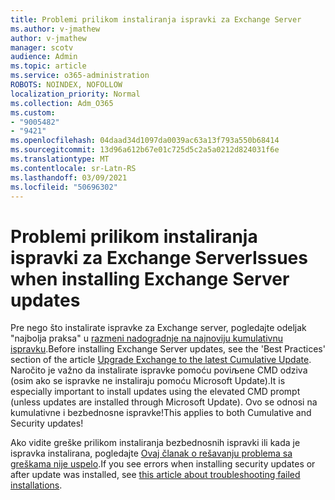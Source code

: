 ```yaml
---
title: Problemi prilikom instaliranja ispravki za Exchange Server
ms.author: v-jmathew
author: v-jmathew
manager: scotv
audience: Admin
ms.topic: article
ms.service: o365-administration
ROBOTS: NOINDEX, NOFOLLOW
localization_priority: Normal
ms.collection: Adm_O365
ms.custom:
- "9005482"
- "9421"
ms.openlocfilehash: 04daad34d1097da0039ac63a13f793a550b68414
ms.sourcegitcommit: 13d96a612b67e01c725d5c2a5a0212d824031f6e
ms.translationtype: MT
ms.contentlocale: sr-Latn-RS
ms.lasthandoff: 03/09/2021
ms.locfileid: "50696302"
---
```

# <a name="issues-when-installing-exchange-server-updates"></a><span data-ttu-id="c4670-102">Problemi prilikom instaliranja ispravki za Exchange Server</span><span class="sxs-lookup"><span data-stu-id="c4670-102">Issues when installing Exchange Server updates</span></span>

<span data-ttu-id="c4670-103">Pre nego što instalirate ispravke za Exchange server, pogledajte odeljak "najbolja praksa" u [razmeni nadogradnje na najnoviju kumulativnu ispravku](https://docs.microsoft.com/Exchange/plan-and-deploy/install-cumulative-updates).</span><span class="sxs-lookup"><span data-stu-id="c4670-103">Before installing Exchange Server updates, see the 'Best Practices' section of the article [Upgrade Exchange to the latest Cumulative Update](https://docs.microsoft.com/Exchange/plan-and-deploy/install-cumulative-updates).</span></span> <span data-ttu-id="c4670-104">Naročito je važno da instalirate ispravke pomoću poviљene CMD odziva (osim ako se ispravke ne instaliraju pomoću Microsoft Update).</span><span class="sxs-lookup"><span data-stu-id="c4670-104">It is especially important to install updates using the elevated CMD prompt (unless updates are installed through Microsoft Update).</span></span> <span data-ttu-id="c4670-105">Ovo se odnosi na kumulativne i bezbednosne ispravke!</span><span class="sxs-lookup"><span data-stu-id="c4670-105">This applies to both Cumulative and Security updates!</span></span>

<span data-ttu-id="c4670-106">Ako vidite greške prilikom instaliranja bezbednosnih ispravki ili kada je ispravka instalirana, pogledajte [Ovaj članak o rešavanju problema sa greškama nije uspelo](https://aka.ms/exupdatefaq).</span><span class="sxs-lookup"><span data-stu-id="c4670-106">If you see errors when installing security updates or after update was installed, see [this article about troubleshooting failed installations](https://aka.ms/exupdatefaq).</span></span>
